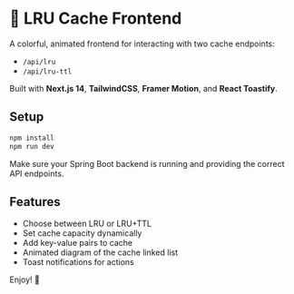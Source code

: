 
# 🚀 LRU Cache Frontend

A colorful, animated frontend for interacting with two cache endpoints:
- `/api/lru`
- `/api/lru-ttl`

Built with **Next.js 14**, **TailwindCSS**, **Framer Motion**, and **React Toastify**.

## Setup

```bash
npm install
npm run dev
```

Make sure your Spring Boot backend is running and providing the correct API endpoints.

## Features
- Choose between LRU or LRU+TTL
- Set cache capacity dynamically
- Add key-value pairs to cache
- Animated diagram of the cache linked list
- Toast notifications for actions

Enjoy! 🎉
